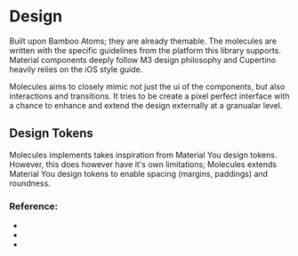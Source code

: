 # Design
Built upon Bamboo Atoms; they are already themable. The molecules are written with the specific guidelines from the platform this library supports.
Material components deeply follow M3 design philosophy and Cupertino heavily relies on the iOS style guide.


Molecules aims to closely mimic not just the ui of the components, but also interactions and transitions. It tries to be create a pixel perfect interface with a chance to enhance and extend the design externally at a granualar level.



## Design Tokens
Molecules implements takes inspiration from Material You design tokens. However, this does however have it's own limitations; Molecules extends Material You design tokens to enable spacing (margins, paddings) and roundness.

### Reference:
- [](https://m3.material.io/styles/color/the-color-system/tokens)
- [](https://m3.material.io/styles/color/the-color-system/custom-colors)
- [](https://codelabs.developers.google.com/visualize-dynamic-color)